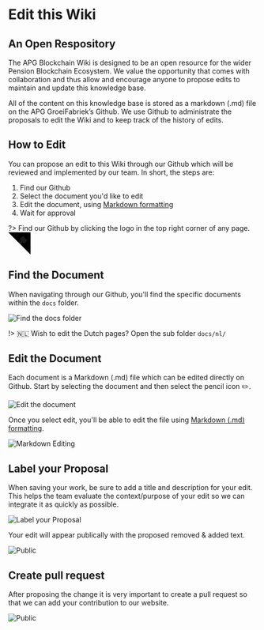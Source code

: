 # Edit this Wiki

## An Open Respository

The APG Blockchain Wiki is designed to be an open resource for the wider Pension Blockchain Ecosystem. We value the opportunity that comes with collaboration and thus allow and encourage anyone to propose edits to maintain and update this knowledge base.

All of the content on this knowledge base is stored as a markdown (.md) file on the APG GroeiFabriek’s Github. We use Github to administrate the proposals to edit the Wiki and to keep track of the history of edits. 

## How to Edit

You can propose an edit to this Wiki through our Github which will be reviewed and implemented by our team. In short, the steps are: 

1. Find our Github
2. Select the document you'd like to edit
3. Edit the document, using [Markdown formatting](https://github.com/adam-p/markdown-here/wiki/Markdown-Cheatsheet)
4. Wait for approval

?> <span> Find our Github by clicking the logo in the top right corner of any page. <svg height="45px" viewBox="0 0 250 250" aria-hidden="true"><path d="M0,0 L115,115 L130,115 L142,142 L250,250 L250,0 Z"></path><path d="M128.3,109.0 C113.8,99.7 119.0,89.6 119.0,89.6 C122.0,82.7 120.5,78.6 120.5,78.6 C119.2,72.0 123.4,76.3 123.4,76.3 C127.3,80.9 125.5,87.3 125.5,87.3 C122.9,97.6 130.6,101.9 134.4,103.2" fill="currentColor" style="transform-origin: 130px 106px;" class="octo-arm"></path><path d="M115.0,115.0 C114.9,115.1 118.7,116.5 119.8,115.4 L133.7,101.6 C136.9,99.2 139.9,98.4 142.2,98.6 C133.8,88.0 127.5,74.4 143.8,58.0 C148.5,53.4 154.0,51.2 159.7,51.0 C160.3,49.4 163.2,43.6 171.4,40.1 C171.4,40.1 176.1,42.5 178.8,56.2 C183.1,58.6 187.2,61.8 190.9,65.4 C194.5,69.0 197.7,73.2 200.1,77.6 C213.8,80.2 216.3,84.9 216.3,84.9 C212.7,93.1 206.9,96.0 205.4,96.6 C205.1,102.4 203.0,107.8 198.3,112.5 C181.9,128.9 168.3,122.5 157.7,114.1 C157.9,116.9 156.7,120.9 152.7,124.9 L141.0,136.5 C139.8,137.7 141.6,141.9 141.8,141.8 Z" fill="currentColor" class="octo-body"></path></svg></span>

## Find the Document

When navigating through our Github, you'll find the specific documents within the `docs` folder.

![Find the docs folder](https://i.imgur.com/iMroQTK.png)

!> 🇳🇱 Wish to edit the Dutch pages? Open the sub folder `docs/nl/`

## Edit the Document

Each document is a Markdown (.md) file which can be edited directly on Github. Start by selecting the document and then select the pencil icon ✏️. 

![Edit the document](https://i.imgur.com/5Oz31hh.png)

Once you select edit, you'll be able to edit the file using [Markdown (.md) formatting](https://github.com/adam-p/markdown-here/wiki/Markdown-Cheatsheet).

![Markdown Editing](https://i.imgur.com/Wu4mvOW.png)

## Label your Proposal

When saving your work, be sure to add a title and description for your edit. This helps the team evaluate the context/purpose of your edit so we can integrate it as quickly as possible.

![Label your Proposal](https://i.imgur.com/3eCTrtp.png)

Your edit will appear publically with the proposed removed & added text.

![Public](https://i.imgur.com/GmZpoYu.png)

## Create pull request

After proposing the change it is very important to create a pull request so that we can add your contribution to our website.

![Public](https://i.imgur.com/aHFNKih.png)
